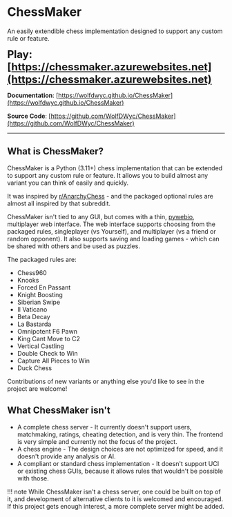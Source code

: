 # ChessMaker

An easily extendible chess implementation designed
to support any custom rule or feature.

<span style="font-size:x-large;"><b>
Play: [https://chessmaker.azurewebsites.net](https://chessmaker.azurewebsites.net)
</b></span>

**Documentation**: [https://wolfdwyc.github.io/ChessMaker](https://wolfdwyc.github.io/ChessMaker)

**Source Code**: [https://github.com/WolfDWyc/ChessMaker](https://github.com/WolfDWyc/ChessMaker)

---

## What is ChessMaker?

ChessMaker is a Python (3.11+) chess implementation that can be extended to support any custom rule or feature.
It allows you to build almost any variant you can think of easily and quickly.

It was inspired by [r/AnarchyChess](https://www.reddit.com/r/AnarchyChess/) - and the packaged optional rules are almost all inspired by that subreddit.

ChessMaker isn't tied to any GUI, but comes with a thin, [pywebio](https://pywebio.readthedocs.io/en/latest/), multiplayer web interface.
The web interface supports choosing from the packaged rules, singleplayer (vs Yourself), and multiplayer
(vs a friend or random opponent). It also supports saving and loading games - which can be shared with others
and be used as puzzles.

The packaged rules are:

* Chess960
* Knooks
* Forced En Passant
* Knight Boosting
* Siberian Swipe
* Il Vaticano
* Beta Decay
* La Bastarda
* Omnipotent F6 Pawn
* King Cant Move to C2
* Vertical Castling
* Double Check to Win
* Capture All Pieces to Win
* Duck Chess

Contributions of new variants or anything else you'd like to see in the project are welcome!

## What ChessMaker isn't

* A complete chess server - It currently doesn't support users, matchmaking, ratings, cheating detection,
and is very thin. The frontend is very simple and currently not the focus of the project.
* A chess engine - The design choices are not optimized for speed, and it doesn't provide any analysis or AI.
* A compliant or standard chess implementation - It doesn't support UCI or existing chess GUIs,
because it allows rules that wouldn't be possible with those.

!!! note
    While ChessMaker isn't a chess server, one could be built on top of it, and development of alternative clients to it is welcomed and encouraged.
    If this project gets enough interest, a more complete server might be added.


